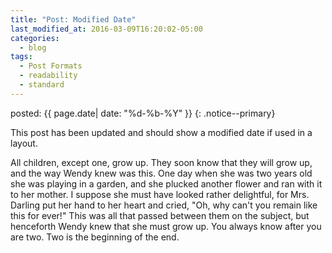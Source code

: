 ```yaml
---
title: "Post: Modified Date"
last_modified_at: 2016-03-09T16:20:02-05:00
categories:
  - blog
tags:
  - Post Formats
  - readability
  - standard
---
```


posted: {{ page.date| date: "%d-%b-%Y" }}
{: .notice--primary}

This post has been updated and should show a modified date if used in a layout.

All children, except one, grow up. They soon know that they will grow up, and the way Wendy knew was this. One day when she was two years old she was playing in a garden, and she plucked another flower and ran with it to her mother. I suppose she must have looked rather delightful, for Mrs. Darling put her hand to her heart and cried, "Oh, why can't you remain like this for ever!" This was all that passed between them on the subject, but henceforth Wendy knew that she must grow up. You always know after you are two. Two is the beginning of the end.
